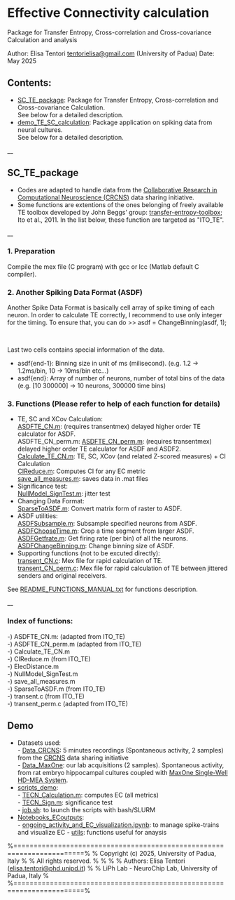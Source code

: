 # Effective Connectivity calculation

Package for Transfer Entropy, Cross-correlation and Cross-covariance Calculation and analysis

Author: Elisa Tentori <tentorielisa@gmail.com> (University of Padua)
Date:   May 2025

## Contents:

<ul>
  <li>
    <a href="https://github.com/elisatentori/EC_calculation/tree/main/SC_TE_packageP" target="_blank">  SC_TE_package</a>: Package for Transfer Entropy, Cross-correlation and Cross-covariance Calculation. <br>See below for a detailed description.
  </li>
  <li>
    <a href="https://github.com/elisatentori/EC_calculation/tree/main/demo_TE_SC_calculation" target="_blank">  demo_TE_SC_calculation</a>: Package application on spiking data from neural cultures. <br>See below for a detailed description.
  </li>
</ul>


__

## SC_TE_package

<ul>
<li> Codes are adapted to handle data from the <a href="http://doi.org/10.6080/K0PC308P" target="_blank">  Collaborative Research in Computational Neuroscience (CRCNS)</a> data sharing initiative. </li>
 <li> Some functions are extentions of the ones belonging of freely available TE toolbox developed by John Beggs’ group: <a href="http://code.google.com/p/transfer-entropy-toolbox/" target="_blank"> transfer-entropy-toolbox</a>; Ito et al., 2011. In the list below, these function are targeted as "ITO_TE".
</ul>

__

### 1. Preparation

Compile the mex file (C program) with gcc or lcc (Matlab default C compiler).

### 2. Another Spiking Data Format (ASDF)

Another Spike Data Format is basically cell array of spike timing of each neuron. In order to calculate TE correctly, I recommend to use only integer for the timing. To ensure that, you can do >> asdf = ChangeBinning(asdf, 1);

<br>

Last two cells contains special information of the data.
<ul>
   <li>asdf{end-1}: Binning size in unit of ms (milisecond). (e.g. 1.2 -> 1.2ms/bin, 10 -> 10ms/bin etc...)</li>
   <li>asdf{end}: Array of number of neurons, number of total bins of the data<br>
     (e.g. [10 300000] -> 10 neurons, 300000 time bins)</li>
</ul>


### 3. Functions (Please refer to help of each function for details)

<ul>
  <li>TE, SC and XCov Calculation:<br>
  <a href="https://github.com/elisatentori/EC_calculation/blob/main/SC_TE_package/ASDFTE_CN.m" target="_blank"> ASDFTE_CN.m</a>:      (requires transentmex) delayed higher order TE calculator for ASDF.<br>
   ASDFTE_CN_perm.m:
  <a href="https://github.com/elisatentori/EC_calculation/blob/main/SC_TE_package/ASDFTE_CN_perm.m" target="_blank"> ASDFTE_CN_perm.m</a>: (requires transentmex) delayed higher order TE calculator for ASDF and ASDF2.<br>
   <a href="https://github.com/elisatentori/EC_calculation/blob/main/SC_TE_package/Calculate_TE_CN.m" target="_blank"> Calculate_TE_CN.m</a>: TE, SC, XCov (and related Z-scored measures) + CI Calculation<br>
   <a href="https://github.com/elisatentori/EC_calculation/blob/main/SC_TE_package/CIReduce.m" target="_blank"> CIReduce.m</a>:        Computes CI for any EC metric<br>
   <a href="https://github.com/elisatentori/EC_calculation/blob/main/SC_TE_package/save_all_measures.m" target="_blank"> save_all_measures.m</a>: saves data in .mat files
   </li> 
    
   <li>Significance test:<br>
   <a href="https://github.com/elisatentori/EC_calculation/blob/main/SC_TE_package/NullModel_SignTest.m" target="_blank"> NullModel_SignTest.m</a>: jitter test<br>
   </li>
   
  <li>Changing Data Format: <br>
   <a href="https://github.com/elisatentori/EC_calculation/blob/main/SC_TE_package/SparseToASDF.m" target="_blank"> SparseToASDF.m</a>: Convert matrix form of raster to ASDF.
  </li>
  
   <li> ASDF utilities: <br>
   <a href="https://github.com/elisatentori/EC_calculation/blob/main/SC_TE_package/ASDFSubsample.m" target="_blank"> ASDFSubsample.m</a>:     Subsample specified neurons from ASDF.<br>
   <a href="https://github.com/elisatentori/EC_calculation/blob/main/SC_TE_package/ASDFChooseTime.m" target="_blank"> ASDFChooseTime.m</a>:    Crop a time segment from larger ASDF.<br>
   <a href="https://github.com/elisatentori/EC_calculation/blob/main/SC_TE_package/ASDFGetfrate.m" target="_blank"> ASDFGetfrate.m</a>:      Get firing rate (per bin) of all the neurons.<br>
   <a href="https://github.com/elisatentori/EC_calculation/blob/main/SC_TE_package/ASDFChangeBinning.m" target="_blank"> ASDFChangeBinning.m</a>: Change binning size of ASDF.
   </li>

 <li>
   Supporting functions (not to be excuted directly):<br>
   <a href="https://github.com/elisatentori/EC_calculation/blob/main/SC_TE_package/transent_CN.c" target="_blank"> transent_CN.c</a>:      Mex file for rapid calculation of TE. <br>
   <a href="https://github.com/elisatentori/EC_calculation/blob/main/SC_TE_package/transent_CN_perm.c" target="_blank"> transent_CN_perm.c</a>: Mex file for rapid calculation of TE between jittered senders and original receivers.
 </li>
</ul>

   See <a href="https://github.com/elisatentori/EC_calculation/blob/main/SC_TE_package/README_FUNCTIONS_MANUAL.txt" target="_blank"> README_FUNCTIONS_MANUAL.txt</a> for functions description.

__

### Index of functions:

-) ASDFTE_CN.m:        (adapted from ITO_TE) <br>
-) ASDFTE_CN_perm.m    (adapted from ITO_TE) <br>
-) Calculate_TE_CN.m <br>
-) CIReduce.m          (from ITO_TE) <br>
-) ElecDistance.m <br>
-) NullModel_SignTest.m <br>
-) save_all_measures.m <br>
-) SparseToASDF.m      (from ITO_TE) <br>
-) transent.c          (from ITO_TE) <br>
-) transent_perm.c     (adapted from ITO_TE) <br>


## Demo

<ul>
  <li>Datasets used:<br>
   - <a href="https://github.com/elisatentori/EC_calculation/tree/main/demo_TE_SC_calculation/Data_CRCNS" target="_blank"> Data_CRCNS</a>: 5 minutes recordings (Spontaneous activity, 2 samples) from the <a href="http://doi.org/10.6080/K0PC308P" target="_blank"> CRCNS</a> data sharing initiative
  <br>
   - <a href="https://github.com/elisatentori/EC_calculation/tree/main/demo_TE_SC_calculation/Data_MaxOne" target="_blank"> Data_MaxOne</a>: our lab acquisitions (2 samples). Spontaneous activity, from rat embryo hippocampal cultures coupled with <a href="https://www.mxwbio.com/products/maxone-mea-system-microelectrode-array/" target="_blank"> MaxOne Single-Well HD-MEA System</a>.
  </li>

  <li> <a href="https://github.com/elisatentori/EC_calculation/tree/main/demo_TE_SC_calculation/scripts_demo" target="_blank"> scripts_demo</a>:<br>
    - <a href="https://github.com/elisatentori/EC_calculation/blob/main/demo_TE_SC_calculation/scripts_demo/TECN_Calculation.m"> TECN_Calculation.m</a>: computes EC (all metrics)<br>
    - <a href="https://github.com/elisatentori/EC_calculation/blob/main/demo_TE_SC_calculation/scripts_demo/TECN_Sign.m"> TECN_Sign.m</a>: significance test<br>
    - <a href="https://github.com/elisatentori/EC_calculation/blob/main/demo_TE_SC_calculation/scripts_demo/job.sh"> job.sh</a>: to launch the scripts with bash/SLURM
  </li>

  <li> <a href="https://github.com/elisatentori/EC_calculation/tree/main/demo_TE_SC_calculation/Notebooks_ECoutputs" target="_blank"> Notebooks_ECoutputs</a>:<br>
    -  <a href="https://github.com/elisatentori/EC_calculation/blob/main/demo_TE_SC_calculation/Notebooks_ECoutputs/ongoing_activity_and_EC_visualization.ipynb" target="_blank"> ongoing_activity_and_EC_visualization.ipynb</a>: to manage spike-trains and visualize EC
    -  <a href="https://github.com/elisatentori/EC_calculation/blob/main/demo_TE_SC_calculation/Notebooks_ECoutputs/utils" target="_blank"> utils</a>: functions useful for anaysis
  </li>
</ul>

%=======================================================================%
% Copyright (c) 2025, University of Padua, Italy                        %
% All rights reserved.                                                  %
%                                                                       %
% Authors: Elisa Tentori (elisa.tentori@phd.unipd.it)                   %
%          LiPh Lab - NeuroChip Lab, University of Padua, Italy         %
%=======================================================================%
